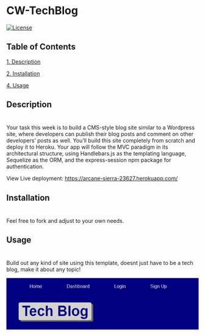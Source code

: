 # CW-TechBlog

[![License](https://img.shields.io/badge/License-Apache_2.0-blue.svg)](https://opensource.org/licenses/Apache-2.0)

## Table of Contents 
            
<a href="#description"> 1. Description</a>  

<a href="#install"> 2. Installation </a>

<a href="#usage"> 4. Usage </a></li>


## Description <h1 id='description'> </h1>
          
Your task this week is to build a CMS-style blog site similar to a Wordpress site, where developers can publish their blog posts and comment on other developers’ posts as well. You’ll build this site completely from scratch and deploy it to Heroku. Your app will follow the MVC paradigm in its architectural structure, using Handlebars.js as the templating language, Sequelize as the ORM, and the express-session npm package for authentication.

View Live deployment: https://arcane-sierra-23627.herokuapp.com/
    
## Installation <h1 id='install'></h1>
          
Feel free to fork and adjust to your own needs.
    
## Usage <h1 id='usage'> </h1>
          
Build out any kind of site using this template, doesnt just have to be a tech blog, make it about any topic!

![Headline](./assets/Headline.jpg)